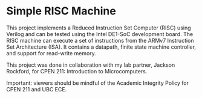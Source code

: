 # Simple RISC Machine

This project implements a Reduced Instruction Set Computer (RISC) using Verilog and can be tested using the Intel DE1-SoC development board.
The RISC machine can execute a set of instructions from the ARMv7 Instruction Set Architecture (ISA). It contains a datapath, finite state machine controller, and support for read-write memory.

This project was done in collaboration with my lab partner, Jackson Rockford, for CPEN 211: Introduction to Microcomputers.

Important: viewers should be mindful of the Academic Integrity Policy for CPEN 211 and UBC ECE.
